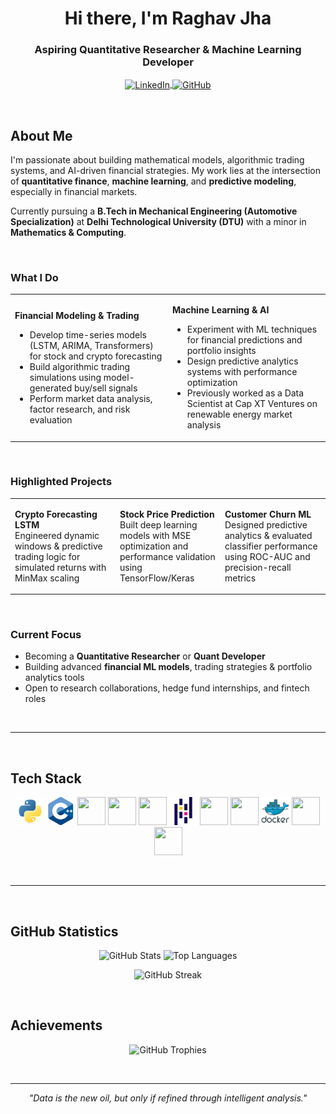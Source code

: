 <h1 align="center">Hi there, I'm Raghav Jha</h1>
<h3 align="center">Aspiring Quantitative Researcher & Machine Learning Developer</h3>

<p align="center">
  <a href="https://linkedin.com/in/raghav-jha-512b8a309" target="_blank">
    <img align="center" src="https://raw.githubusercontent.com/rahuldkjain/github-profile-readme-generator/master/src/images/icons/Social/linked-in-alt.svg" alt="LinkedIn" height="30" width="40" />
  </a>
  <a href="https://github.com/Donysus" target="_blank">
    <img align="center" src="https://raw.githubusercontent.com/rahuldkjain/github-profile-readme-generator/master/src/images/icons/Social/github.svg" alt="GitHub" height="30" width="40" />
  </a>
</p>

<br>

## About Me

I'm passionate about building mathematical models, algorithmic trading systems, and AI-driven financial strategies. My work lies at the intersection of **quantitative finance**, **machine learning**, and **predictive modeling**, especially in financial markets. 

Currently pursuing a **B.Tech in Mechanical Engineering (Automotive Specialization)** at **Delhi Technological University (DTU)** with a minor in **Mathematics & Computing**.

<br>

### What I Do

<table>
<tr>
<td width="50%">

**Financial Modeling & Trading**
- Develop time-series models (LSTM, ARIMA, Transformers) for stock and crypto forecasting  
- Build algorithmic trading simulations using model-generated buy/sell signals  
- Perform market data analysis, factor research, and risk evaluation  

</td>
<td width="50%">

**Machine Learning & AI**
- Experiment with ML techniques for financial predictions and portfolio insights  
- Design predictive analytics systems with performance optimization  
- Previously worked as a Data Scientist at Cap XT Ventures on renewable energy market analysis  

</td>
</tr>
</table>

<br>

### Highlighted Projects

<table>
<tr>
<td width="33%">

**Crypto Forecasting LSTM**  
Engineered dynamic windows & predictive trading logic for simulated returns with MinMax scaling  

</td>
<td width="33%">

**Stock Price Prediction**  
Built deep learning models with MSE optimization and performance validation using TensorFlow/Keras  

</td>
<td width="33%">

**Customer Churn ML**  
Designed predictive analytics & evaluated classifier performance using ROC-AUC and precision-recall metrics  

</td>
</tr>
</table>

<br>

### Current Focus

- Becoming a **Quantitative Researcher** or **Quant Developer**  
- Building advanced **financial ML models**, trading strategies & portfolio analytics tools  
- Open to research collaborations, hedge fund internships, and fintech roles  

<br>

---

<br>

## Tech Stack

<p align="center">
<a href="https://www.python.org" target="_blank" rel="noreferrer"><img src="https://raw.githubusercontent.com/devicons/devicon/master/icons/python/python-original.svg" width="45" height="45"/></a>
<a href="https://www.w3schools.com/cpp/" target="_blank" rel="noreferrer"><img src="https://raw.githubusercontent.com/devicons/devicon/master/icons/cplusplus/cplusplus-original.svg" width="45" height="45"/></a>
<a href="https://pytorch.org/" target="_blank" rel="noreferrer"><img src="https://www.vectorlogo.zone/logos/pytorch/pytorch-icon.svg" width="45" height="45"/></a>
<a href="https://www.tensorflow.org" target="_blank" rel="noreferrer"><img src="https://www.vectorlogo.zone/logos/tensorflow/tensorflow-icon.svg" width="45" height="45"/></a>
<a href="https://scikit-learn.org/" target="_blank" rel="noreferrer"><img src="https://upload.wikimedia.org/wikipedia/commons/0/05/Scikit_learn_logo_small.svg" width="45" height="45"/></a>
<a href="https://pandas.pydata.org/" target="_blank" rel="noreferrer"><img src="https://raw.githubusercontent.com/devicons/devicon/master/icons/pandas/pandas-original.svg" width="45" height="45"/></a>
<a href="https://numpy.org/" target="_blank" rel="noreferrer"><img src="https://www.vectorlogo.zone/logos/numpy/numpy-icon.svg" width="45" height="45"/></a>
<a href="https://seaborn.pydata.org/" target="_blank" rel="noreferrer"><img src="https://seaborn.pydata.org/_images/logo-mark-lightbg.svg" width="45" height="45"/></a>
<a href="https://www.docker.com/" target="_blank" rel="noreferrer"><img src="https://raw.githubusercontent.com/devicons/devicon/master/icons/docker/docker-original-wordmark.svg" width="45" height="45"/></a>
<a href="https://git-scm.com/" target="_blank" rel="noreferrer"><img src="https://www.vectorlogo.zone/logos/git-scm/git-scm-icon.svg" width="45" height="45"/></a>
<a href="https://www.sqlite.org/" target="_blank" rel="noreferrer"><img src="https://www.vectorlogo.zone/logos/sqlite/sqlite-icon.svg" width="45" height="45"/></a>
</p>

<br>

---

<br>

## GitHub Statistics

<p align="center">
  <img 
    src="https://github-readme-stats.vercel.app/api?username=Donysus&show_icons=true&count_private=true&include_all_commits=true&theme=radical&hide_border=true" 
    alt="GitHub Stats" 
    height="180" 
  />
  <img 
    src="https://github-readme-stats.vercel.app/api/top-langs/?username=Donysus&layout=compact&theme=radical&hide_border=true&langs_count=8" 
    alt="Top Languages" 
    height="180" 
  />
</p>

<p align="center">
  <img src="https://streak-stats.demolab.com/?user=Donysus&theme=radical&hide_border=true" alt="GitHub Streak" />
</p>

<br>

## Achievements

<p align="center">
  <img src="https://github-profile-trophy.vercel.app/?username=Donysus&theme=radical&no-frame=true&no-bg=true&margin-w=4&row=1&column=7" alt="GitHub Trophies" />
</p>

<br>

---

<p align="center">
  <i>"Data is the new oil, but only if refined through intelligent analysis."</i>
</p>
